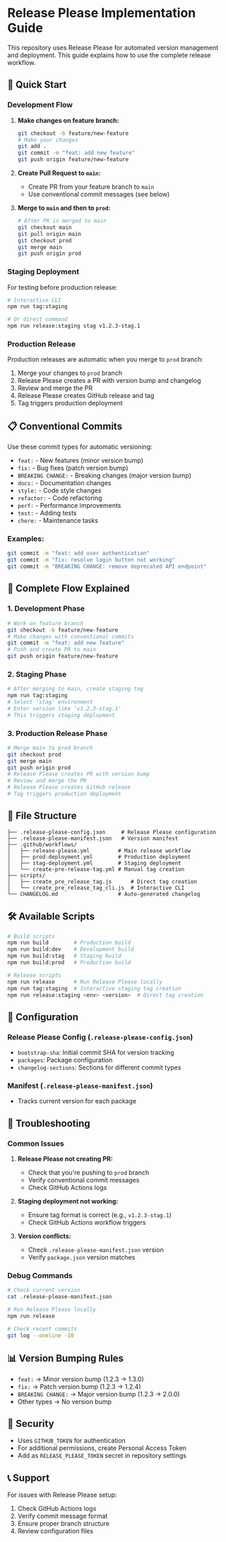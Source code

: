 # Release Please Implementation Guide

This repository uses Release Please for automated version management and deployment. This guide explains how to use the complete release workflow.

## 🚀 Quick Start

### Development Flow

1. **Make changes on feature branch:**
   ```bash
   git checkout -b feature/new-feature
   # Make your changes
   git add .
   git commit -m "feat: add new feature"
   git push origin feature/new-feature
   ```

2. **Create Pull Request to `main`:**
   - Create PR from your feature branch to `main`
   - Use conventional commit messages (see below)

3. **Merge to `main` and then to `prod`:**
   ```bash
   # After PR is merged to main
   git checkout main
   git pull origin main
   git checkout prod
   git merge main
   git push origin prod
   ```

### Staging Deployment

For testing before production release:

```bash
# Interactive CLI
npm run tag:staging

# Or direct command
npm run release:staging stag v1.2.3-stag.1
```

### Production Release

Production releases are automatic when you merge to `prod` branch:

1. Merge your changes to `prod` branch
2. Release Please creates a PR with version bump and changelog
3. Review and merge the PR
4. Release Please creates GitHub release and tag
5. Tag triggers production deployment

## 📋 Conventional Commits

Use these commit types for automatic versioning:

- `feat:` - New features (minor version bump)
- `fix:` - Bug fixes (patch version bump)
- `BREAKING CHANGE:` - Breaking changes (major version bump)
- `docs:` - Documentation changes
- `style:` - Code style changes
- `refactor:` - Code refactoring
- `perf:` - Performance improvements
- `test:` - Adding tests
- `chore:` - Maintenance tasks

### Examples:

```bash
git commit -m "feat: add user authentication"
git commit -m "fix: resolve login button not working"
git commit -m "BREAKING CHANGE: remove deprecated API endpoint"
```

## 🔄 Complete Flow Explained

### 1. Development Phase
```bash
# Work on feature branch
git checkout -b feature/new-feature
# Make changes with conventional commits
git commit -m "feat: add new feature"
# Push and create PR to main
git push origin feature/new-feature
```

### 2. Staging Phase
```bash
# After merging to main, create staging tag
npm run tag:staging
# Select 'stag' environment
# Enter version like 'v1.2.3-stag.1'
# This triggers staging deployment
```

### 3. Production Release Phase
```bash
# Merge main to prod branch
git checkout prod
git merge main
git push origin prod
# Release Please creates PR with version bump
# Review and merge the PR
# Release Please creates GitHub release
# Tag triggers production deployment
```

## 📁 File Structure

```
├── .release-please-config.json     # Release Please configuration
├── .release-please-manifest.json   # Version manifest
├── .github/workflows/
│   ├── release-please.yml         # Main release workflow
│   ├── prod-deployment.yml        # Production deployment
│   ├── stag-deployment.yml        # Staging deployment
│   └── create-pre-release-tag.yml # Manual tag creation
├── scripts/
│   ├── create_pre_release_tag.js      # Direct tag creation
│   └── create_pre_release_tag_cli.js  # Interactive CLI
└── CHANGELOG.md                   # Auto-generated changelog
```

## 🛠️ Available Scripts

```bash
# Build scripts
npm run build        # Production build
npm run build:dev    # Development build
npm run build:stag   # Staging build
npm run build:prod   # Production build

# Release scripts
npm run release      # Run Release Please locally
npm run tag:staging  # Interactive staging tag creation
npm run release:staging <env> <version>  # Direct tag creation
```

## 🔧 Configuration

### Release Please Config (`.release-please-config.json`)
- `bootstrap-sha`: Initial commit SHA for version tracking
- `packages`: Package configuration
- `changelog-sections`: Sections for different commit types

### Manifest (`.release-please-manifest.json`)
- Tracks current version for each package

## 🚨 Troubleshooting

### Common Issues

1. **Release Please not creating PR:**
   - Check that you're pushing to `prod` branch
   - Verify conventional commit messages
   - Check GitHub Actions logs

2. **Staging deployment not working:**
   - Ensure tag format is correct (e.g., `v1.2.3-stag.1`)
   - Check GitHub Actions workflow triggers

3. **Version conflicts:**
   - Check `.release-please-manifest.json` version
   - Verify `package.json` version matches

### Debug Commands

```bash
# Check current version
cat .release-please-manifest.json

# Run Release Please locally
npm run release

# Check recent commits
git log --oneline -10
```

## 📊 Version Bumping Rules

- `feat:` → Minor version bump (1.2.3 → 1.3.0)
- `fix:` → Patch version bump (1.2.3 → 1.2.4)
- `BREAKING CHANGE:` → Major version bump (1.2.3 → 2.0.0)
- Other types → No version bump

## 🔐 Security

- Uses `GITHUB_TOKEN` for authentication
- For additional permissions, create Personal Access Token
- Add as `RELEASE_PLEASE_TOKEN` secret in repository settings

## 📞 Support

For issues with Release Please setup:
1. Check GitHub Actions logs
2. Verify commit message format
3. Ensure proper branch structure
4. Review configuration files 